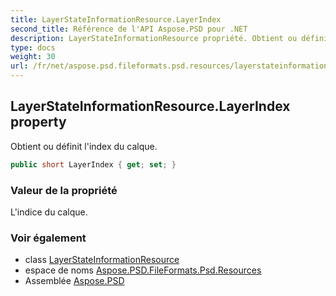 ```yaml
---
title: LayerStateInformationResource.LayerIndex
second_title: Référence de l'API Aspose.PSD pour .NET
description: LayerStateInformationResource propriété. Obtient ou définit lindex du calque.
type: docs
weight: 30
url: /fr/net/aspose.psd.fileformats.psd.resources/layerstateinformationresource/layerindex/
---
```

## LayerStateInformationResource.LayerIndex property

Obtient ou définit l'index du calque.

```csharp
public short LayerIndex { get; set; }
```

### Valeur de la propriété

L'indice du calque.

### Voir également

* class [LayerStateInformationResource](../)
* espace de noms [Aspose.PSD.FileFormats.Psd.Resources](../../layerstateinformationresource/)
* Assemblée [Aspose.PSD](../../../)


